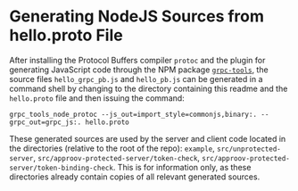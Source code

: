 # Generating NodeJS Sources from hello.proto File

After installing the Protocol Buffers compiler `protoc` and the plugin for generating JavaScript code through the NPM package [`grpc-tools`](https://www.npmjs.com/package/grpc-tools), the source files `hello_grpc_pb.js` and `hello_pb.js` can be generated in a command shell by changing to the directory containing this readme and the `hello.proto` file and then issuing the command:

```
grpc_tools_node_protoc --js_out=import_style=commonjs,binary:. --grpc_out=grpc_js:. hello.proto
```

These generated sources are used by the server and client code located in the directories (relative to the root of the repo): `example`, `src/unprotected-server`, `src/approov-protected-server/token-check`, `src/approov-protected-server/token-binding-check`. This is for information only, as these directories already contain copies of all relevant generated sources.
